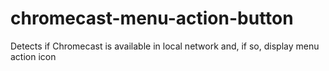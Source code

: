 chromecast-menu-action-button
=============================

Detects if Chromecast is available in local network and, if so, display menu action icon

